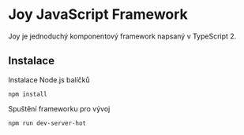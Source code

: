# Joy JavaScript Framework

Joy je jednoduchý komponentový framework napsaný v TypeScript 2. 

## Instalace

Instalace Node.js balíčků
```
npm install
```

Spuštění frameworku pro vývoj
```
npm run dev-server-hot
```